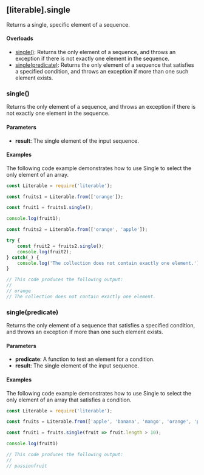 ## [literable].single
Returns a single, specific element of a sequence.

#### Overloads
* [single()](#[single()): Returns the only element of a sequence, and throws an exception if there is not exactly one element in the sequence.
* [single(predicate)](#[single(predicate)): Returns the only element of a sequence that satisfies a specified condition, and throws an exception if more than one such element exists.

### single()
Returns the only element of a sequence, and throws an exception if there is not exactly one element in the sequence.

#### Parameters
* **result**: The single element of the input sequence.

#### Examples
The following code example demonstrates how to use Single to select the only element of an array.

```javascript
const Literable = require('literable');

const fruits1 = Literable.from(['orange']);

const fruit1 = fruits1.single();

console.log(fruit1);

const fruits2 = Literable.from(['orange', 'apple']);

try {
    const fruit2 = fruits2.single();
    console.log(fruit2);
} catch(_) {
    console.log('The collection does not contain exactly one element.');
}

// This code produces the following output:
//
// orange
// The collection does not contain exactly one element.
```

### single(predicate)
Returns the only element of a sequence that satisfies a specified condition, and throws an exception if more than one such element exists.

#### Parameters
* **predicate**: A function to test an element for a condition.
* **result**: The single element of the input sequence.

#### Examples
The following code example demonstrates how to use Single to select the only element of an array that satisfies a condition.

```javascript
const Literable = require('literable');

const fruits = Literable.from(['apple', 'banana', 'mango', 'orange', 'passionfruit', 'grape']);

const fruit1 = fruits.single(fruit => fruit.length > 10);

console.log(fruit1)

// This code produces the following output:
//
// passionfruit
```
